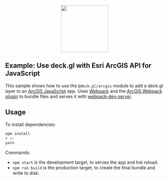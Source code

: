 <div align="center">
   <img width="150" heigth="150" src="https://webpack.js.org/assets/icon-square-big.svg" />
</div>

## Example: Use deck.gl with Esri ArcGIS API for JavaScript

This sample shows how to use the `@deck.gl/arcgis` module to add a deck.gl layer to an [ArcGIS JavaScript](https://developers.arcgis.com/javascript/) app.
Uses [Webpack](https://github.com/webpack/webpack) and the [ArcGIS Webpack plugin](https://github.com/Esri/arcgis-webpack-plugin)
to bundle files and serves it with [webpack-dev-server](https://webpack.js.org/guides/development/#webpack-dev-server).

## Usage

To install dependencies:

```bash
npm install
# or
yarn
```

Commands:
* `npm start` is the development target, to serves the app and hot reload.
* `npm run build` is the production target, to create the final bundle and write to disk.
